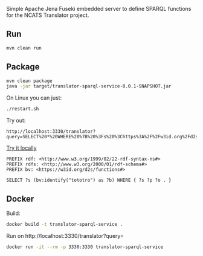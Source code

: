 Simple Apache Jena Fuseki embedded server to define SPARQL functions for the NCATS Translator project. 

## Run

```bash
mvn clean run
```

## Package

```bash
mvn clean package
java -jar target/translator-sparql-service-0.0.1-SNAPSHOT.jar
```

On Linux you can just:

```bash
./restart.sh
```

Try out:

```
http://localhost:3330/translator?query=SELECT%20*%20WHERE%20%7B%20%3Fs%20%3Chttps%3A%2F%2Fw3id.org%2Fd2s%2Ffunctions%23identify%3E%20%22holololo%22%20.%20%7D
```

<a href="http://yasgui.triply.cc/#query=PREFIX%20rdf%3A%20%3Chttp%3A%2F%2Fwww.w3.org%2F1999%2F02%2F22-rdf-syntax-ns%23%3E%0APREFIX%20rdfs%3A%20%3Chttp%3A%2F%2Fwww.w3.org%2F2000%2F01%2Frdf-schema%23%3E%0ASELECT%20*%20WHERE%20%7B%20%3Fs%20%3Chttps%3A%2F%2Fw3id.org%2Fd2s%2Ffunctions%23identify%3E%20%22holololo%22%20.%20%7D&endpoint=http%3A%2F%2Flocalhost%3A3330%2Ftranslator&requestMethod=POST&tabTitle=Query&headers=%7B%7D&contentTypeConstruct=application%2Fn-triples%2C*%2F*%3Bq%3D0.9&contentTypeSelect=application%2Fsparql-results%2Bjson%2C*%2F*%3Bq%3D0.9&outputFormat=table">Try it locally</a>

```SPARQL
PREFIX rdf: <http://www.w3.org/1999/02/22-rdf-syntax-ns#>
PREFIX rdfs: <http://www.w3.org/2000/01/rdf-schema#>
PREFIX bv: <https://w3id.org/d2s/functions#>

SELECT ?s (bv:identify("tototro") as ?b) WHERE { ?s ?p ?o . }
```



## Docker 

Build:

```bash
docker build -t translator-sparql-service .
```
Run on http://localhost:3330/translator?query=

```bash
docker run -it --rm -p 3330:3330 translator-sparql-service
```

